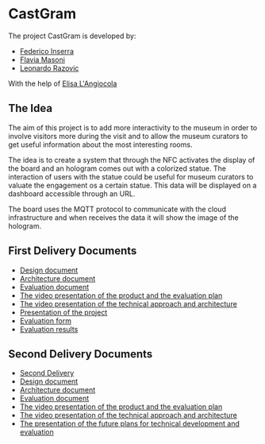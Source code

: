 # CastGram

The project CastGram is developed by:

- [Federico Inserra](https://www.linkedin.com/in/federico-inserra-a99260169/)
- [Flavia Masoni](https://www.linkedin.com/in/flavia-masoni/)
- [Leonardo Razovic](https://www.linkedin.com/in/leonardo-razovic-4b20b1121/)

With the help of [Elisa L'Angiocola](https://www.linkedin.com/in/elisa-l-angiocola-57a69353)

## The Idea

The aim of this project is to add more interactivity to the museum in order to involve visitors more during the visit and to allow the museum curators to get useful information about the most interesting rooms.



The idea is to create a system that through the NFC activates the display of the board and an hologram comes out with a colorized statue. The interaction of users with the statue could be useful for museum curators to valuate the engagement os a certain statue. 
This data will be displayed on a dashboard accessible through an URL.

The board uses the MQTT protocol to communicate with the cloud infrastructure and when receives the data it will show the image of the hologram. 

## First Delivery Documents

- [Design document](/1stDelivery/Design.md)
- [Architecture document](/1stDelivery/Architecture.md)
- [Evaluation document](/1stDelivery/Evaluation.md)
- [The video presentation of the product and the evaluation plan](https://www.youtube.com/watch?v=L3qy94uKGkU&feature=youtu.be)
- [The video presentation of the technical approach and architecture](https://www.youtube.com/watch?v=IcLEndSx2t4&feature=youtu.be)
- [Presentation of the project](https://docs.google.com/presentation/d/1EXZypYZ0uCAltlGvUrAoHb4xfpCnDxEpM-Q-yBL6kMw/edit?usp=sharing)
- [Evaluation form](https://lrazovic.typeform.com/to/UzEcbW)
- [Evaluation results](https://lrazovic.typeform.com/report/UzEcbW/mYDi41SiC8Q4fGKD)

## Second Delivery Documents
- [Second Delivery](https://github.com/federicoInserra/Big-Project-IoT/blob/master/2ndDelivery/2nd%20delivery.md)
- [Design document](/2ndDelivery/Design.md)
- [Architecture document](/2ndDelivery/Architecture.md)
- [Evaluation document](/2ndDelivery/Evaluation.md)
- [The video presentation of the product and the evaluation plan](https://youtu.be/PRMyWFst-rs)
- [The video presentation of the technical approach and architecture]()
- [The presentation of the future plans for technical development and evaluation ](https://youtu.be/5lAtW3QW4jg)
